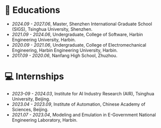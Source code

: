 
# 📖 Educations
- *2024.09 - 2027.06*, Master, Shenzhen International Graduate School (SIGS), Tsinghua University, Shenzhen.
- *2021.09 - 2024.06*, Undergraduate, College of Software, Harbin Engineering University, Harbin.
- *2020.09 - 2021.06*, Undergraduate, College of Electromechanical Engineering, Harbin Engineering University, Harbin.
- *2017.09 - 2020.06*, Nanfang High School, Zhuzhou.

<!-- # 💬 Invited Talks
- *2022.02*, Hosted MLNLP seminar \| [\[Video\]](https://www.bilibili.com/video/BV1wF411x7qh)
- *2021.06*, Audio & Speech Synthesis, Huawei internal talk
- *2021.03*, Non-autoregressive Speech Synthesis, PaperWeekly & biendata \| [\[video\]](https://www.bilibili.com/video/BV1uf4y1t7Hr/)
- *2020.12*, Non-autoregressive Speech Synthesis, Huawei Noah's Ark Lab internal talk -->

# 💻 Internships
- *2023-09 - 2024.03*, Institute for AI Industry Research (AIR), Tsinghua University, Beijing.
- *2023.04 - 2023.09*, Institute of Automation, Chinese Academy of Sciences, Beijing.
- *2021.07 - 2023.04*, Modeling and Emulation in E-Government National Engineering Laboratory, Harbin.
